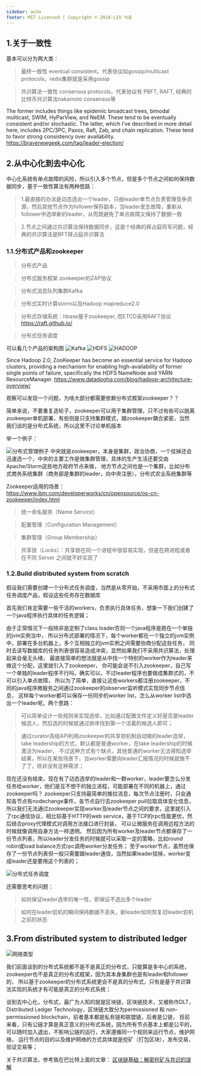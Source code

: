 ```yaml
---
sidebar: auto
footer: MIT Licensed | Copyright © 2018-LIU YUE
---
```


## 1.关于一致性

基本可以分为两大类：
>最终一致性 eventual consistent，代表协议如gossip/multicast protocols，redis集群就是采用gossip

>共识算法一致性 consensus protocols，代表协议有 PBFT, RAFT, 经典的比特币共识算法nakamoto consensus等

The former includes things like epidemic broadcast trees, bimodal multicast, SWIM, HyParView, and NeEM. These tend to be eventually consistent and/or stochastic. 
The latter, which I’ve described in more detail here, includes 2PC/3PC, Paxos, Raft, Zab, and chain replication. These tend to favor strong consistency over availability.
https://bravenewgeek.com/tag/leader-election/

## 2.从中心化到去中心化

中心化系统有单点故障的风险，所以引入多个节点，但是多个节点之间如何保持数据同步，基于一致性算法有两种思路：
>1.最直接的办法是动态选出一个leader，只由leader单节点负责管理竞争资源，然后其他节点作为follower保存副本，当leader发生故障，重新从follower中选举新的leader，从而既避免了单点故障又保持了数据一致

>2.节点之间通过共识算法保持数据同步，这是个经典的拜占庭将军问题，经典的共识算法是BFT拜占庭共识算法

### 1.1.分布式产品和zookeeper

>分布式产品

>分布式服务框架 zookeeper的ZAP协议

>分布式消息队列集群Kafka

>分布式实时计算storm以及Hadoop mapreduce2.0

>分布式存储系统：hbase基于zookeeper, 而ETCD采用RAFT协议 https://raft.github.io/

>分布式任务调度

可以看几个产品的架构图
![Kafka](/docs_image/software/distrubuted_system1.png)
![HDFS](/docs_image/software/distrubuted_system2.png)
![HADOOP](/docs_image/software/distrubuted_system3.png)

Since Hadoop 2.0, ZooKeeper has become an essential service for Hadoop clusters, providing a mechanism for enabling high-availability of former single points of failure, specifically the HDFS NameNode and YARN ResourceManager.
https://www.datadoghq.com/blog/hadoop-architecture-overview/

观察可以发现一个问题，为啥大部分都需要依赖分布式框架zookeeper？？

简单来说，不要重复造轮子，zookeeper可以用于集群管理，只不过有些可以脱离zookeeper单机部署，有些则是只支持集群模式，跟zookeeper耦合紧密，当然我们谈的是分布式系统，所以这里不讨论单机版本

举一个例子：

![分布式管理例子](/docs_image/software/distrubuted_system4.png)
中央就是zookeeper，本身是集群，政治协商，一个挂掉还会迅速选一个，中央的主要工作是做集群管理，具体的生产生活还要交由Apache/Storm这些地方政府节点来做，
地方节点之间也是一个集群，比如分布式商务系统集群（商务部是集群的leader，向中央注册），分布式农业系统集群等

Zookeeper适用的场景：
https://www.ibm.com/developerworks/cn/opensource/os-cn-zookeeper/index.html
>统一命名服务（Name Service）

>配置管理（Configuration Management）

>集群管理（Group Membership）

>共享锁（Locks）：共享锁在同一个进程中很容易实现，但是在跨进程或者在不同 Server 之间就不好实现了

### 1.2.Build distributed system from scratch

假设我们需要创建一个分布式任务调度，当然是从零开始，不采用市面上的分布式任务调度产品，假设这些任务存在数据库

首先我们肯定需要一些干活的workers，负责执行具体任务，想象一下我们创建了一个java程序执行具体的任务逻辑；

由于正常情况下一般除非是定制了class loader否则一个java程序是跑在一个单独的jvm实例当中，
所以分布式部署的情况下，每个worker都在一个独立的jvm实例中，部署在多台机器上，多个互相独立的jvm实例之间需要协商分配这些任务，
同时去读写数据库的任务列表很容易造成冲突，显然如果我们不采用共识算法，处理起来会毫无头绪，
最直接简单的想法就是从中找一个特别的worker作为leader来做这个分配，这里就引入了zookeeper，
你可能会说不引入zookeeper，自己写一个单独的leader程序不行吗，确实可以，不过leader程序也要做成集群式的，不可以引入单点故障，
所以为了简单，直接让这些workers都注册zookeeper，不同的java程序微服务之间通过zookeeper的observer监听模式实现同步节点信息，
这样每个worker都可以保存一份同步的worker list，怎么从worker list中选出一个leader呢，两个思路：

>可以简单设计一些规则来实现选举，比如通过配置文件定义好是否是leader候选人，然后选的时候就通过排序找到第一个活着的候选人即可；

>通过curator高级API利用zookeeper的共享锁机制自动做的leader选举，take leadership的方式，默认都是普通worker，在take leadership的时候激活为leader，
不过这种方式有个缺点，其他普通的worker无法得知选举结果，所以在某些场景下，当worker需要向leader汇报情况的时候就做不了了，除非没有这种需求；

现在还没有结束，现在有了动态选举的leader和一群worker，leader要怎么分发任务给worker，他们是互不想干的独立进程，可能部署在不同的机器上，通过zookeeper吗？
zookeeper只支持最简单的推拉消息，每次节点注册时，只会通知各节点有nodechange事件，各节点自行去zookeeper pull拉取具体变化信息，
所以我们无法通过zookeeper实现worker及leader节点之间的要求，这里就引入了rpc通信协议，相比较基于HTTP的web service，基于TCP的rpc性能更优，然后结合proxy代理模式对调用方法接口进行封装，
可以让微服务在调用远程方法的时候就像调用自身方法一样透明。
然后因为所有worker及leader节点都保存了一份节点列表，所以leader分发任务的时候就可以采取一定的策略，比如round robin或load balance方式rpc调用worker分发任务；
至于worker节点，虽然也保存了一份节点列表但一般只需要跟leader通信，当然如果leader挂掉，worker变成leader还是要用这个列表的；

![分布式任务调度](/docs_image/software/distrubuted_system5.png)

还需要思考的问题：

>如何保证leader选举的唯一性，即保证不选出多个leader

>如何在leader宕机的瞬间保持数据不丢失，新leader如何恢复旧leader宕机之前的状态

## 3.From distributed system to distributed ledger


![网络类型](/docs_image/software/distrubuted_system6.png)

我们前面谈到的分布式系统都不是不是真正的分布式，只能算是多中心的系统，zookeeper也不是真正的分布式框架，因为其本身集群也是有leader和follower的，
所以基于zookeeper的分布式系统更会不是真的分布式，只有是基于共识算法实现的系统才有可能是真正的分布式系统；

谈到去中心化，分布式，最广为人知的就是区块链，区块链技术，又被称作DLT，Distributed Ledger Technology，区块链大致分为permissioned 和 non-permissioned blockchain，前者基本都是私有链和联盟链，后者是公链，
目前来看，只有公链才算是真正意义的分布式系统，因为所有节点基本上都是公平的，可以随时加入退出，不影响公链的运行，大家遵循同一个规则来运行节点，维护网络，
运行节点的目的以及维护网络的方式具体就是挖矿（打包区块），发布交易，验证交易等；

关于共识算法，参考我在巴比特上面的文章：
[区块链基础：解密挖矿与共识的误解](https://www.8btc.com/media/393154)






